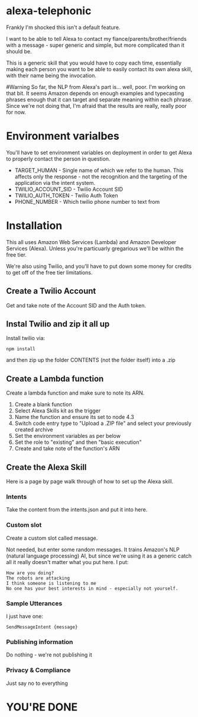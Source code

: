 # alexa-telephonic
Frankly I'm shocked this isn't a default feature.

I want to be able to tell Alexa to contact my fiance/parents/brother/friends with a message - super generic and simple, but more complicated than it should be.

This is a generic skill that you would have to copy each time, essentially making each person you want to be able to easily contact its own alexa skill, with their name being the invocation.

#Warning
So far, the NLP from Alexa's part is... well, poor. I'm working on that bit. It seems Amazon depends on enough examples and typecasting phrases enough that it can target and separate meaning within each phrase. Since we're not doing that, I'm afraid that the results are really, really poor for now.

# Environment varialbes
You'll have to set environment variables on deployment in order to get Alexa to properly contact the person in question.

* TARGET_HUMAN - Single name of which we refer to the human. This affects only the response - not the recognition and the targeting of the application via the intent system.
* TWILIO_ACCOUNT_SID - Twilio Account SID
* TWILIO_AUTH_TOKEN - Twilio Auth Token
* PHONE_NUMBER - Which twilio phone number to text from


# Installation

This all uses Amazon Web Services (Lambda) and Amazon Developer Services (Alexa). Unless you're particuarly gregarious we'll be within the free tier.

We're also using Twilio, and you'll have to put down some money for credits to get off of the free tier limitations.

## Create a Twilio Account
Get and take note of the Account SID and the Auth token.

## Instal Twilio and zip it all up
Install twilio via:
```
npm install
```
and then zip up the folder CONTENTS (not the folder itself) into a .zip

## Create a Lambda function
Create a lambda function and make sure to note its ARN.

1. Create a blank function
2. Select Alexa Skills kit as the trigger
3. Name the function and ensure its set to node 4.3
4. Switch code entry type to "Upload a .ZIP file" and select your previously created archive
5. Set the environment variables as per below
6. Set the role to "existing" and then "basic execution"
7. Create and take note of the function's ARN

## Create the Alexa Skill

Here is a page by page walk through of how to set up the Alexa skill.

### Intents
Take the content from the intents.json and put it into here.

### Custom slot
Create a custom slot called message.

Not needed, but enter some random messages. It trains Amazon's NLP (natural language processing) AI, but since we're using it as a generic catch all it really doesn't matter what you put here. I put:
```
How are you doing?
The robots are attacking
I think someone is listening to me
No one has your best interests in mind - especially not yourself.
```

### Sample Utterances
I just have one:
```
SendMessageIntent {message}
```

### Publishing information
Do nothing - we're not publishing it

### Privacy & Compliance
Just say no to everything

# YOU'RE DONE
